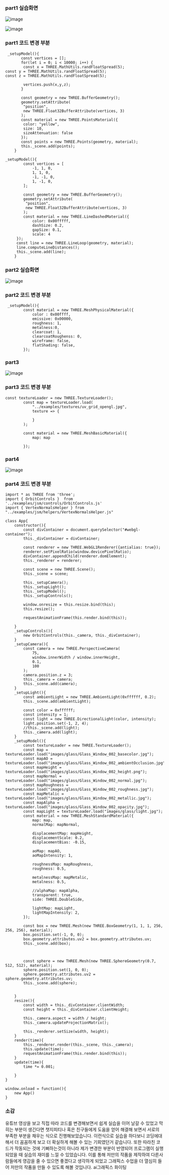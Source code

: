 ### part1 실습화면

![image](https://github.com/qkrgudals1030/material.md/assets/50895124/1fb9d14b-6bb1-4a87-8346-09cda706bb31)

![image](https://github.com/qkrgudals1030/material.md/assets/50895124/340c8a2c-8ca2-4887-8b5c-8f150ba5ecda)


### part1 코드 변경 부분
```
 _setupModel(){
       const vertices = [];
       for(let i = 0; i < 10000; i++) {
        const x = THREE.MathUtils.randFloatSpread(5);
const y = THREE.MathUtils.randFloatSpread(5);
const z = THREE.MathUtils.randFloatSpread(5);

        vertices.push(x,y,z);
       }

       const geometry = new THREE.BufferGeometry();
       geometry.setAttribute(
        "position",
        new THREE.Float32BufferAttribute(vertices, 3)
       );
       const material = new THREE.PointsMaterial({
        color: "yellow",
        size: 10,
        sizeAttenuation: false
       });
       const points = new THREE.Points(geometry, material);
       this._scene.add(points);
    }
```
```
_setupModel(){
        const vertices = [
            -1, 1, 0,
            1, 1, 0,
            -1, -1, 0,
            1, -1, 0,
        ];
        
        const geometry = new THREE.BufferGeometry();
        geometry.setAttribute(
         "position",
         new THREE.Float32BufferAttribute(vertices, 3)
        );
        const material = new THREE.LineDashedMaterial({
            color: 0x00fffff,
            dashSize: 0.2,
            gapSize: 0.1,
            scale: 4
     });
     const line = new THREE.LineLoop(geometry, material);
     line.computeLineDistances();
     this._scene.add(line);
    }

```    
### part2 실습화면

![image](https://github.com/qkrgudals1030/material.md/assets/50895124/168b5064-3032-45cf-b256-0e602664c7f5)


### part2 코드 변경 부분
```
 _setupModel(){
        const material = new THREE.MeshPhysicalMaterial({
            color : 0x00ffff,
            emissive: 0x00000,
            roughness: 1,
            metalness:0,
            clearcoat: 1,
            clearcoatRoughenss: 0,
            wireframe: false,
            flatShading: false,
        });
```        
### part3

![image](https://github.com/qkrgudals1030/material.md/assets/50895124/117d33d8-6bce-45f2-9eb7-140a283e4723)

### part3 코드 변경 부분
```
const textureLoader = new THREE.TextureLoader();
        const map = textureLoader.load(
            "../examples/textures/uv_grid_opengl.jpg",
            texture => {
               
            } 
        );

        const material = new THREE.MeshBasicMaterial({
            map: map
          
        });
```

### part4
![image](https://github.com/qkrgudals1030/material.md/assets/50895124/60288c80-045a-4041-818b-161fdb370c8a)

### part4 코드 변경 부분

```
import * as THREE from 'three';
import { OrbitControls }  from '../examples/jsm/controls/OrbitControls.js'
import { VertexNormalsHelper } from "../examples/jsm/helpers/VertexNormalsHelper.js"

class App{
    constructor(){
        const divContainer = document.querySelector("#webgl-container");
        this._divContainer = divContainer;

        const renderer = new THREE.WebGL1Renderer({antialias: true});
        renderer.setPixelRatio(window.devicePixelRatio);
        divContainer.appendChild(renderer.domElement);
        this._renderer = renderer;

        const scene = new THREE.Scene();
        this._scene = scene;

        this._setupCamera();
        this._setupLight();
        this._setupModel();
        this._setupControls();

        window.onresize = this.resize.bind(this);
        this.resize();

        requestAnimationFrame(this.render.bind(this));

    }
    _setupControls(){
        new OrbitControls(this._camera, this._divContainer);
    }
    _setupCamera(){
        const camera = new THREE.PerspectiveCamera(
            75,
            window.innerWidth / window.innerHeight,
            0.1,
            100
        );
        camera.position.z = 3;
        this._camera = camera;    
        this._scene.add(camera);
    }
    _setupLight(){
        const ambientLight = new THREE.AmbientLight(0xffffff, 0.2);
        this._scene.add(ambientLight);

        const color = 0xffffff;
        const intensity = 1;
        const light = new THREE.DirectionalLight(color, intensity);
        light.position.set(-1, 2, 4);
        //this._scene.add(light);
        this._camera.add(light);
    }
    _setupModel(){
        const textureLoader = new THREE.TextureLoader();
        const map = textureLoader.load("images/glass/Glass_Window_002_basecolor.jpg");
        const mapAO = textureLoader.load("images/glass/Glass_Window_002_ambientOcclusion.jpg");
        const mapHeight = textureLoader.load("images/glass/Glass_Window_002_height.png");
        const mapNormal = textureLoader.load("images/glass/Glass_Window_002_normal.jpg");
        const mapRoughness = textureLoader.load("images/glass/Glass_Window_002_roughness.jpg");
        const mapMetalic = textureLoader.load("images/glass/Glass_Window_002_metallic.jpg");
        const mapAlpha = textureLoader.load("images/glass/Glass_Window_002_opacity.jpg");
        const mapLight = textureLoader.load("images/glass/light.jpg");
        const material = new THREE.MeshStandardMaterial({
            map: map,
            normalMap: mapNormal,

            displacementMap: mapHeight,
            displacementScale: 0.2,
            displacementBias: -0.15,

            aoMap: mapAO,
            aoMapIntensity: 1,

            roughnessMap: mapRoughness,
            roughness: 0.5,

            metalnessMap: mapMetalic,
            metalness: 0.5,

            //alphaMap: mapAlpha,
            transparent: true,
            side: THREE.DoubleSide,

            lightMap: mapLight,
            lightMapIntensity: 2,
        });

        const box = new THREE.Mesh(new THREE.BoxGeometry(1, 1, 1, 256, 256, 256), material);
        box.position.set(-1, 0, 0);
        box.geometry.attributes.uv2 = box.geometry.attributes.uv;
        this._scene.add(box);

        

        const sphere = new THREE.Mesh(new THREE.SphereGeometry(0.7, 512, 512), material);
        sphere.position.set(1, 0, 0);
        sphere.geometry.attributes.uv2 = sphere.geometry.attributes.uv;
        this._scene.add(sphere);

        
    }
    resize(){
        const width = this._divContainer.clientWidth;
        const height = this._divContainer.clientHeight;

        this._camera.aspect = width / height;
        this._camera.updateProjectionMatrix();

        this._renderer.setSize(width, height);
    }
    render(time){
        this._renderer.render(this._scene, this._camera);
        this.update(time);
        requestAnimationFrame(this.render.bind(this));
    }
    update(time){
        time *= 0.001;
        
    }
}

window.onload = function(){
    new App()
}

```

### 소감

유튜브 영상을 보고 직접 따라 코드를 변경해보면서 쉽게 실습을 이어 날갈 수 있었고 막히는 부분이 생긴다면 챗지피티나 혹은 친구들에게 도움을 얻어 해결해 보면서 서로의 부족한 부분을 채우는 식으로 진행해보았습니다. 이런식으로 실습을 하다보니 코딩에대해서 더 꼼꼼하게 보고 더 확실하게 해볼 수 있는 기회였던거 같습니다. 또한 따라친 코드가 작동되는 것에 기뻐하는것이 아니라 제가 변경한 부분이 반영되어 프로그램이 실행되었을 때 실습의 재미를 느낄 수 있었습니다. 이를 통해 저만의 작품을 제작하여 다른사람들에게 영감을 줄 수 있으면 좋겠다고 생각하게 되었고 그래픽스 수업을 더 열심히 들어 저만의 작품을 만들 수 있도록 해볼 것입니다. ai그래픽스 화이팅
